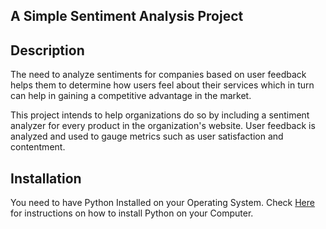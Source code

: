 ## A Simple Sentiment Analysis Project

## Description
The need to analyze sentiments for companies based on user feedback helps them to determine how users feel about their services which in turn can help in gaining a competitive advantage in the market. 

This project intends to help organizations do so by including a sentiment analyzer for every product in the organization's website. User feedback is analyzed and used to gauge metrics such as user satisfaction and contentment.

## Installation
You need to have Python Installed on your Operating System. Check [Here](https://realpython.com/installing-python/) for instructions on how to install Python on your Computer.